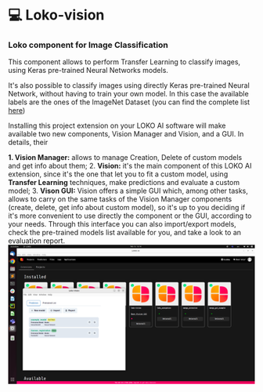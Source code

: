 # :computer: Loko-vision
### Loko component for Image Classification



This component allows to perform Transfer Learning to classify images, using Keras pre-trained Neural Networks models. 


It's also possible to classify images using directly Keras pre-trained Neural Network, without having to train your own model. In this case the available labels are the ones of the ImageNet Dataset (you can find the complete list [here](https://gist.github.com/yrevar/942d3a0ac09ec9e5eb3a)) 


Installing this project extension on your LOKO AI software will make available two new components, Vision Manager and Vision, and a GUI. In details, their 

**1. Vision Manager:** allows to manage Creation, Delete of custom models and get info about them;
2. **Vision:** it's the main component of this LOKO AI extension, since it's the one that let you to fit a custom model, using **Transfer Learning** techniques, make predictions and evaluate a custom model;
3. **Vison GUI:** Vision offers a simple GUI which, among other tasks, allows to carry on the same tasks of the Vision Manager components (create, delete, get info about custom model), so it's up to you deciding if it's more convenient to use directly the component or the GUI, according to your needs. Through this interface you can also import/export models, check the pre-trained models list available for you, and take a look to an evaluation report.![Screenshot of the GUI](resources/vision_gui_img.png)